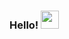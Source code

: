 ### Hello! <img src="https://media0.giphy.com/media/76Ezod7CxRDqivd57V/giphy.gif?cid=ecf05e471j4ci9qjwxyomsxqf9z12af2r6yk8dnxbclpfv6m&rid=giphy.gif&ct=s" width="29px">

<!--
**worthant/worthant** is a ✨ _special_ ✨ repository because its `README.md` (this file) appears on your GitHub profile.

Here are some ideas to get you started:

- 🔭 I’m currently working on ...
- 🌱 I’m currently learning ...
- 👯 I’m looking to collaborate on ...
- 🤔 I’m looking for help with ...
- 💬 Ask me about ...
- 📫 How to reach me: ...
- 😄 Pronouns: ...
- ⚡ Fun fact: ...
-->
